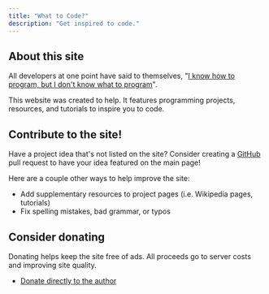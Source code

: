 ```yaml
---
title: "What to Code?"
description: "Get inspired to code."
---
```


## About this site

All developers at one point have said to themselves, "[I know how to program, but I don't know what
to program](https://www.devdungeon.com/content/i-know-how-program-i-dont-know-what-program)". 

This website was created to help. It features programming projects, resources, and tutorials to
inspire you to code.
 
## Contribute to the site!

Have a project idea that's not listed on the site? Consider creating a [GitHub](https://github.com/JasonTurley/what-to-code) pull request to have your idea featured on the main page!

Here are a couple other ways to help improve the site:

- Add supplementary resources to project pages (i.e. Wikipedia pages, tutorials)
- Fix spelling mistakes, bad grammar, or typos

## Consider donating

Donating helps keep the site free of ads. All proceeds go to server costs and improving site
quality.

- [Donate directly to the author](https://jasonturley.xyz/donate)
